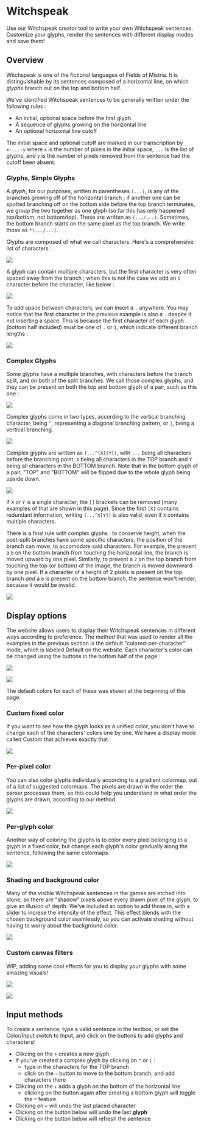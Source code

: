 # Witchspeak

Use our Witchspeak creator tool to write your own Witchspeak sentences.
Customize your glyphs, render the sentences with different display modes and save them!

## Overview

Witchspeak is one of the fictional languages of Fields of Mistria. It is distinguishable by its sentences composed of a horizontal line, on which *glyphs* branch out on the top and bottom half.

We've identified Witchspeak sentences to be generally written under the following rules : 
- An initial, optional space before the first glyph
- A sequence of glyphs growing on the horizontal line
- An optional horizontal line cutoff

The initial space and optional cutoff are marked in our transcription by `x-...-y` where `x` is the number of pixels in the initial space, `...` is the list of glyphs, and `y` is the number of pixels removed from the  sentence had the cutoff been absent.

### Glyphs, Simple Glyphs

A *glyph*, for our purposes, written in parentheses `(...)`, is any of the branches growing off of the horizontal branch ; if another one can be spotted branching off on the bottom side before the top branch terminates, we group the two together as one glyph (so far this has only happened top/bottom, not bottom/top).
These are written as `(.../...)`. Sometimes, the bottom branch starts on the same pixel as the top branch. We write those as `*(.../...)`.

Glyphs are composed of what we call characters. Here's a comprehensive list of characters : 

![](https://github.com/FoMTinkering/Witchspeak/blob/webapp/readme_files/characters.png)

A glyph can contain multiple characters, but the first character is very often spaced away from the branch ; when this is not the case we add an `i` character before the character, like below : 

![](https://github.com/FoMTinkering/Witchspeak/blob/webapp/readme_files/i_showcase.png)

To add space between characters, we can insert a `.` anywhere. You may notice that the first character in the previous example is also a `.` despite it not inserting a space. This is because the first character of each glyph (bottom half included) must be one of `.` or `1`, which indicate different branch lengths :

![](https://github.com/FoMTinkering/Witchspeak/blob/webapp/readme_files/ruins_seal_stairs.png)


### Complex Glyphs

Some glyphs have a multiple branches, with characters before the branch split, and on both of the split branches. We call those complex glyphs, and they can be present on both the top and bottom glyph of a pair, such as this one :

![](https://github.com/FoMTinkering/Witchspeak/blob/webapp/readme_files/complex_example.png)

Complex glyphs come in two types, according to the vertical branching character, being `^`, representing a diagonal branching pattern, or `|`, being a vertical branching.

![](https://github.com/FoMTinkering/Witchspeak/blob/webapp/readme_files/complex_doubles.png)

Complex glyphs are written as `(...^[X][Y])`, with `...` being all characters before the branching point, `X` being all characters in the TOP branch and `Y` being all characters in the BOTTOM branch. 
Note that in the bottom glyph of a pair, "TOP" and "BOTTOM" will be flipped due to the whole glyph being upside down.

![](https://github.com/FoMTinkering/Witchspeak/blob/webapp/readme_files/complex_multiple.png)

If `X` or `Y` is a single character, the `[]` brackets can be removed (many examples of that are shown in this page).
Since the first `[X]` contains redundant information, writing `(...^X[Y])` is also valid, even if `X` contains multiple characters.

There is a final rule with complex glyphs : to conserve height, when the post-split branches have some specific characters, the position of the branch can move, to accomodate said characters.
For example, the prevent a `b` on the bottom branch from touching the horizontal line, the branch is moved upward by one pixel.
Similarly, to prevent a `2` on the top branch from touching the top (or bottom) of the image, the branch is moved downward by one pixel.
If a character of a height of 2 pixels is present on the top branch *and* a `b` is present on the bottom branch, the sentence won't render, because it would be invalid.

![](https://github.com/FoMTinkering/Witchspeak/blob/webapp/readme_files/height_variation.png)


[//]: # (Similarly, characters of a height of 3 aren't allowed -- needs to be implemented)


## Display options

The website allows users to display their Witchspeak sentences in different ways according to preference.
The method that was used to render all the examples in the previous section is the default "colored-per-character" mode, which is labeled Default on the website. Each character's color can be changed using the buttons in the bottom half of the page : 

![](https://github.com/FoMTinkering/Witchspeak/blob/webapp/readme_files/colorselect.png)

![](https://github.com/FoMTinkering/Witchspeak/blob/webapp/readme_files/colorselect_display.png)

The default colors for each of these was shown at the beginning of this page.

### Custom fixed color

If you want to see how the glyph looks as a unified color, you don't have to change each of the characters' colors one by one. We have a display mode called Custom that achieves exactly that :

![](https://github.com/FoMTinkering/Witchspeak/blob/webapp/readme_files/earth_seal_custom_color.png)

### Per-pixel color

You can also color glyphs individually according to a gradient colormap, out of a list of suggested colormaps. The pixels are drawn in the order the parser processes them, so this could help you understand in what order the glyphs are drawn, according to our method.

![](https://github.com/FoMTinkering/Witchspeak/blob/webapp/readme_files/restore_pixel_color.png)

### Per-glyph color

Another way of coloring the glyphs is to color every pixel belonging to a glyph in a fixed color, but change each glyph's color gradually along the sentence, following the same colormaps.

![](https://github.com/FoMTinkering/Witchspeak/blob/webapp/readme_files/seridia_glyph_color.png)

### Shading and background color

Many of the visible Witchspeak sentences in the games are etched into stone, so there are "shadow" pixels above every drawn pixel of the glyph, to give an illusion of depth. We've included an option to add those in, with a slider to increse the intensity of the effect. This effect blends with the chosen background color seamlessly, so you can activate shading without having to worry about the background color.

![](https://github.com/FoMTinkering/Witchspeak/blob/webapp/readme_files/seridia_shading_control.png)


### Custom canvas filters

WIP, adding some cool effects for you to display your glyphs with some amazing visuals!

![](https://github.com/FoMTinkering/Witchspeak/blob/webapp/readme_files/filter_wip.png)

![](https://github.com/FoMTinkering/Witchspeak/blob/webapp/readme_files/filter_wip2.png)


## Input methods

To create a sentence, type a valid sentence in the textbox, or set the Color/Input switch to Input, and click on the buttons to add glyphs and characters!

- Clikcing on the `+` creates a new glyph
- If you've created a complex glyph by clicking on `^` or `|` :
  - type in the characters for the TOP branch
  - click on the `→` button to move to the bottom branch, and add characters there
- Clikcing on the `↓` adds a glyph on the bottom of the horizontal line
  - clicking on the button again after creating a bottom glyph will toggle the `*` feature
- Clicking on `«` will undo the last placed character
- Clicking on the button below will undo the last **glyph**
- Clicking on the button below will refresh the sentence


